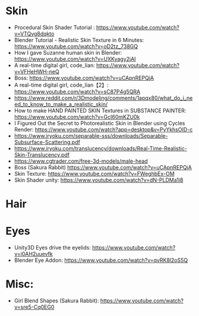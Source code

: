 # Skin
* Procedural Skin Shader Tutorial : https://www.youtube.com/watch?v=VTQvg8dqkto
* Blender Tutorial - Realistic Skin Texture in 6 Minutes: https://www.youtube.com/watch?v=oD2tz_738GQ
* How I gave Suzanne human skin in Blender: https://www.youtube.com/watch?v=UXKyagy2jAI
* A real-time digital girl, code_lian: https://www.youtube.com/watch?v=VFHeHWH-neQ
* Boss: https://www.youtube.com/watch?v=uCApnREPQjA
* A real-time digital girl, code_lian【2】: https://www.youtube.com/watch?v=sC87P4g5QRA
* https://www.reddit.com/r/3Dmodeling/comments/1apqx80/what_do_i_need_to_know_to_make_a_realistic_skin/
* How to make HAND PAINTED SKIN Textures in SUBSTANCE PAINTER: https://www.youtube.com/watch?v=GcI60mKZU0k
* I  Figured Out the Secret to Photorealistic Skin in Blender using Cycles Render: https://www.youtube.com/watch?app=desktop&v=PyYkhsOID-c
* https://www.iryoku.com/separable-sss/downloads/Separable-Subsurface-Scattering.pdf
* https://www.iryoku.com/translucency/downloads/Real-Time-Realistic-Skin-Translucency.pdf
* https://www.cgtrader.com/free-3d-models/male-head
* Boss (Sakura Rabbit) https://www.youtube.com/watch?v=uCApnREPQjA
* Skin Texture: https://www.youtube.com/watch?v=FWeghbEx-OM
* Skin Shader unity: https://www.youtube.com/watch?v=dN-PLDMa1i8

# Hair

# Eyes
* Unity3D Eyes drive the eyelids: https://www.youtube.com/watch?v=i0AH2uuevfk
* Blender Eye Addon: https://www.youtube.com/watch?v=qvRK8l2oS5Q

# Misc:
* Girl Blend Shapes (Sakura Rabbit): https://www.youtube.com/watch?v=sre5-Cq0EG0